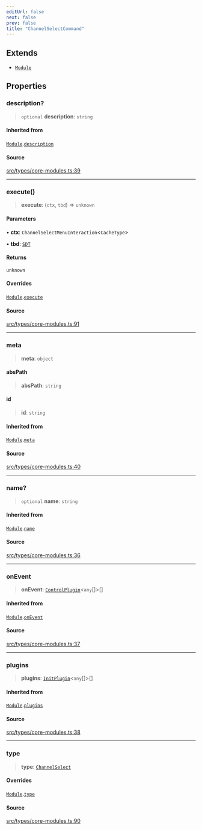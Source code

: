 ```yaml
---
editUrl: false
next: false
prev: false
title: "ChannelSelectCommand"
---
```


## Extends

- [`Module`](/v4/api/interfaces/module/)

## Properties

### description?

> `optional` **description**: `string`

#### Inherited from

[`Module`](/v4/api/interfaces/module/).[`description`](/v4/api/interfaces/module/#description)

#### Source

[src/types/core-modules.ts:39](https://github.com/sern-handler/handler/blob/2f778f4dc2510724f049f19e69e0afca26d6bcad/src/types/core-modules.ts#L39)

***

### execute()

> **execute**: (`ctx`, `tbd`) => `unknown`

#### Parameters

• **ctx**: `ChannelSelectMenuInteraction`\<`CacheType`\>

• **tbd**: [`SDT`](/v4/api/type-aliases/sdt/)

#### Returns

`unknown`

#### Overrides

[`Module`](/v4/api/interfaces/module/).[`execute`](/v4/api/interfaces/module/#execute)

#### Source

[src/types/core-modules.ts:91](https://github.com/sern-handler/handler/blob/2f778f4dc2510724f049f19e69e0afca26d6bcad/src/types/core-modules.ts#L91)

***

### meta

> **meta**: `object`

#### absPath

> **absPath**: `string`

#### id

> **id**: `string`

#### Inherited from

[`Module`](/v4/api/interfaces/module/).[`meta`](/v4/api/interfaces/module/#meta)

#### Source

[src/types/core-modules.ts:40](https://github.com/sern-handler/handler/blob/2f778f4dc2510724f049f19e69e0afca26d6bcad/src/types/core-modules.ts#L40)

***

### name?

> `optional` **name**: `string`

#### Inherited from

[`Module`](/v4/api/interfaces/module/).[`name`](/v4/api/interfaces/module/#name)

#### Source

[src/types/core-modules.ts:36](https://github.com/sern-handler/handler/blob/2f778f4dc2510724f049f19e69e0afca26d6bcad/src/types/core-modules.ts#L36)

***

### onEvent

> **onEvent**: [`ControlPlugin`](/v4/api/interfaces/controlplugin/)\<`any`[]\>[]

#### Inherited from

[`Module`](/v4/api/interfaces/module/).[`onEvent`](/v4/api/interfaces/module/#onevent)

#### Source

[src/types/core-modules.ts:37](https://github.com/sern-handler/handler/blob/2f778f4dc2510724f049f19e69e0afca26d6bcad/src/types/core-modules.ts#L37)

***

### plugins

> **plugins**: [`InitPlugin`](/v4/api/interfaces/initplugin/)\<`any`[]\>[]

#### Inherited from

[`Module`](/v4/api/interfaces/module/).[`plugins`](/v4/api/interfaces/module/#plugins)

#### Source

[src/types/core-modules.ts:38](https://github.com/sern-handler/handler/blob/2f778f4dc2510724f049f19e69e0afca26d6bcad/src/types/core-modules.ts#L38)

***

### type

> **type**: [`ChannelSelect`](/v4/api/enumerations/commandtype/#channelselect)

#### Overrides

[`Module`](/v4/api/interfaces/module/).[`type`](/v4/api/interfaces/module/#type)

#### Source

[src/types/core-modules.ts:90](https://github.com/sern-handler/handler/blob/2f778f4dc2510724f049f19e69e0afca26d6bcad/src/types/core-modules.ts#L90)
